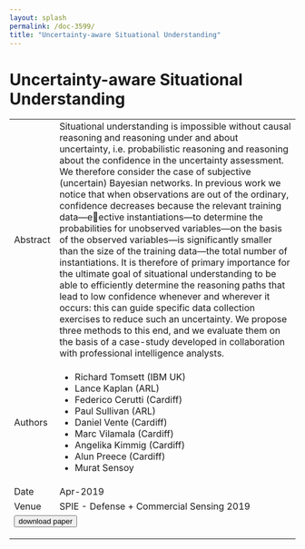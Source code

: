 ```yaml
---
layout: splash
permalink: /doc-3599/
title: "Uncertainty-aware Situational Understanding"
---
```


# Uncertainty-aware Situational Understanding

<table>
    <tbody>
    <tr>
        <td>Abstract</td>
        <td>Situational understanding is impossible without causal reasoning and reasoning under and about uncertainty, i.e. probabilistic reasoning and reasoning about the confidence in the uncertainty assessment. We therefore consider the case of subjective (uncertain) Bayesian networks. In previous work we notice that when observations are out of the ordinary, confidence decreases because the relevant training data—eective instantiations—to determine the probabilities for unobserved variables—on the basis of the observed variables—is significantly smaller than the size of the training data—the total number of instantiations. It is therefore of primary importance for the ultimate goal of situational understanding to be able to efficiently determine the reasoning paths that lead to low confidence whenever and wherever it occurs: this can guide specific data collection exercises to reduce such an uncertainty. We propose three methods to this end, and we evaluate them on the basis of a case-study developed in collaboration with professional intelligence analysts.</td>
    </tr>
    <tr>
        <td>Authors</td>
        <td>
            <ul>
                <li>Richard Tomsett (IBM UK)</li>
                <li>Lance Kaplan (ARL)</li>
                <li>Federico Cerutti (Cardiff)</li>
                <li>Paul Sullivan (ARL)</li>
                <li>Daniel Vente (Cardiff)</li>
                <li>Marc Vilamala (Cardiff)</li>
                <li>Angelika Kimmig (Cardiff)</li>
                <li>Alun Preece (Cardiff)</li>
                <li>Murat Sensoy</li>
            </ul>
        </td>
    </tr>
    <tr>
        <td>Date</td>
        <td>Apr-2019</td>
    </tr>
    <tr>
        <td>Venue</td>
        <td>SPIE - Defense + Commercial Sensing 2019</td>
    </tr>
        <tr>
            <td colspan="2">
                <form method="get" action="https://dais-ita.org/sites/default/files/SPIE2019_UncertaintyAware.pdf">
                    <button type="submit">download paper</button>
                </form>
            </td>
        </tr>
    </tbody>
</table>
